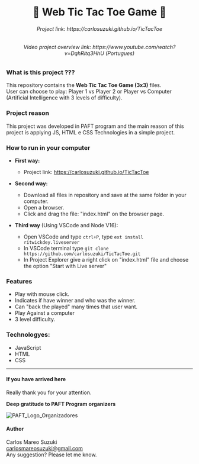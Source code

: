 <h1 align=center> 👾 Web Tic Tac Toe Game 👾 </h1>
<h6 align=center> Project link: https://carlosuzuki.github.io/TicTacToe </h6>
<h6 align=center> Video project overview link: https://www.youtube.com/watch?v=DqhRitq3HhU (Portugues)</h6>

### What is this project ???
This repository contains the **Web Tic Tac Toe Game (3x3)** files.<br> 
User can choose to play: Player 1 vs Player 2 or Player vs Computer (Artificial Intelligence with 3 levels of difficulty).

### Project reason
This project was developed in PAFT program and the main reason of this project is applying JS, HTML e CSS Technologies in a simple project. 

### How to run in your computer
- **First way:** 
  - Project link: https://carlosuzuki.github.io/TicTacToe
- **Second way:**
  - Download all files in repository and save at the same folder in your computer.
  - Open a browser.
  - Click and drag the file: "index.html" on the browser page. 

- **Third way** (Using VSCode and Node V16): 
  - Open VSCode and type ```ctrl+P```, type ```ext install ritwickdey.liveserver```
  - In VSCode terminal type ```git clone https://github.com/carlosuzuki/TicTacToe.git```
  - In Project Explorer give a right click on "index.html" file and choose the option "Start with Live server"

### Features
* Play with mouse click.
* Indicates if have winner and who was the winner.
* Can "back the played" many times that user want. 
* Play Against a computer
* 3 level difficulty.

### Technologyes:
* JavaScript 
* HTML
* CSS

----------------------------
#### If you have arrived here
Really thank you for your attention.

**Deep gratitude to PAFT Program organizers**

![PAFT_Logo_Organizadores](https://user-images.githubusercontent.com/52303788/202927457-00ffb958-f42f-4866-9030-2dc734174c6b.png)


#### Author
Carlos Mareo Suzuki<br>
carlosmareosuzuki@gmail.com<br>
Any suggestion? Please let me know.
